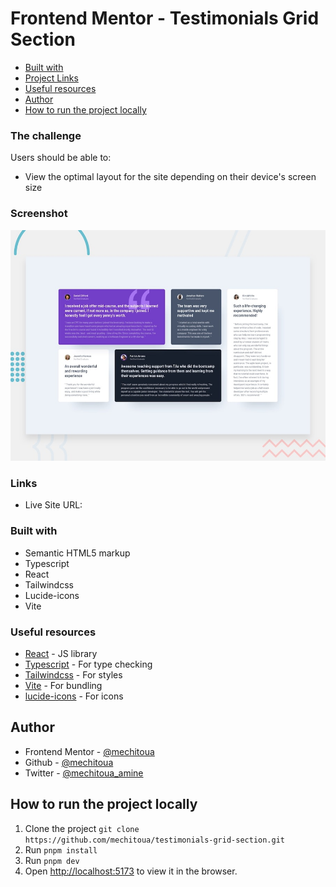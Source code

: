 # Frontend Mentor - Testimonials Grid Section

- [Built with](#built-with)
- [Project Links](#links)
- [Useful resources](#useful-resources)
- [Author](#author)
- [How to run the project locally](#how-to-run-the-project-locally)

### The challenge

Users should be able to:

- View the optimal layout for the site depending on their device's screen size

### Screenshot

![](./public/desktop-preview.jpg)

### Links

- Live Site URL: []()

### Built with

- Semantic HTML5 markup
- Typescript
- React
- Tailwindcss
- Lucide-icons
- Vite

### Useful resources

- [React](https://reactjs.org/) - JS library
- [Typescript](https://www.typescriptlang.org/) - For type checking
- [Tailwindcss](https://tailwindcss.com/) - For styles
- [Vite](https://vitejs.dev/) - For bundling
- [lucide-icons](https://lucide.dev/) - For icons

## Author

- Frontend Mentor - [@mechitoua](https://www.frontendmentor.io/profile/mechitoua)
- Github - [@mechitoua](https://www.github.com/mechitoua)
- Twitter - [@mechitoua_amine](https://www.twitter.com/mechitoua_amine)

## How to run the project locally

1. Clone the project `git clone https://github.com/mechitoua/testimonials-grid-section.git`
2. Run `pnpm install`
3. Run `pnpm dev`
4. Open [http://localhost:5173](http://localhost:5173) to view it in the browser.
